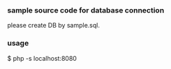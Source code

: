 ### sample source code for database connection
please create DB by sample.sql.

### usage
$ php -s localhost:8080

